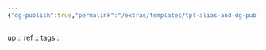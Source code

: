 ```yaml
---
{"dg-publish":true,"permalink":"/extras/templates/tpl-alias-and-dg-publish/","created":"","updated":"2023-02-18T14:52:24.344+01:00"}
---
```


up :: 
ref :: 
tags :: 
